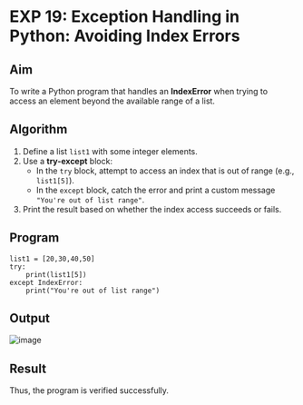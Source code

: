 # EXP 19: Exception Handling in Python: Avoiding Index Errors

##  Aim
To write a Python program that handles an **IndexError** when trying to access an element beyond the available range of a list.

## Algorithm
1. Define a list `list1` with some integer elements.
2. Use a **try-except** block:
   - In the `try` block, attempt to access an index that is out of range (e.g., `list1[5]`).
   - In the `except` block, catch the error and print a custom message `"You're out of list range"`.
3. Print the result based on whether the index access succeeds or fails.

## Program
```
list1 = [20,30,40,50]
try:
    print(list1[5])
except IndexError:
    print("You're out of list range")
```

## Output
![image](https://github.com/user-attachments/assets/7e16d662-a428-467f-8d41-b12c34e2f22f)

## Result
Thus, the program is verified successfully.
